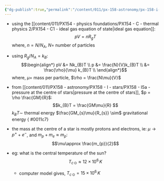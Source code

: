 ```yaml
---
{"dg-publish":true,"permalink":"/content/011/px-158-astronomy/px-158-i-stars/px-158-i5b-temperature-at-the-centre-of-stars/","created":"2024-11-25T10:50:32.000+00:00","updated":"2024-11-26T20:14:15.685+00:00"}
---
```


- using the [[content/011/PX154 - physics foundations/PX154 - C - thermal physics 2/PX154 - C1 - ideal gas equation of state\|ideal gas equation]]: 
$$pV = nR_{g}T$$
	where, $n=N/N_{A}$, $N=$ number of particles
- using $R_{g}/N_{A}=k_B:$ 
$$\begin{align*}
		pV &= Nk_{B}T \\
		p &= \frac{N}{V}k_{B}T \\		
		&= \frac{\rho}{\mu} k_{B}T \\
	\end{align*}$$
	where, $\mu=$ mass per particle, $\rho = \frac{N\mu}{V}$
- from [[content/011/PX158 - astronomy/PX158 - I - stars/PX158 - I5a - pressure at the centre of stars\|pressure at the centre of stars]], $p = \rho \frac{GM}{R}$: 
$$k_{B}T = \frac{GM\mu}{R} $$
	$k_{B}T \sim$ thermal energy
	$\frac{GM_{s}\mu}{R_{s}} \sim$ gravitational energy
{ #0011c7}


- the mass at the centre of a star is mostly protons and electrons, ie: $\mu \to p^{+}+e^{-}$, and $m_{p}+m_{e} \approx m_{p}:$ 
$$\mu\approx \frac{m_{p}}{2}$$
- eg: what is the central temperature of the sun?
	$$T_{c\,\odot} \approx 12\times10^{6}\,K$$
	- computer model gives, $T_{c\,\odot} = 15\times10^6\,K$
